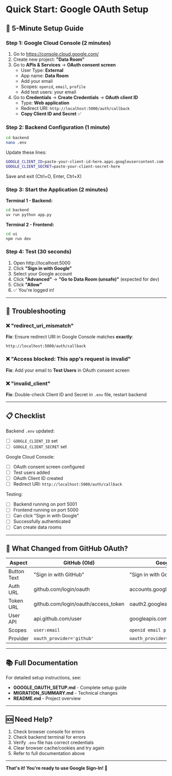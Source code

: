 # Quick Start: Google OAuth Setup

## 🚀 5-Minute Setup Guide

### Step 1: Google Cloud Console (2 minutes)
1. Go to https://console.cloud.google.com/
2. Create new project: **"Data Room"**
3. Go to **APIs & Services** → **OAuth consent screen**
   - User Type: **External**
   - App name: **Data Room**
   - Add your email
   - Scopes: `openid`, `email`, `profile`
   - Add test users: your email
4. Go to **Credentials** → **Create Credentials** → **OAuth client ID**
   - Type: **Web application**
   - Redirect URI: `http://localhost:5000/auth/callback`
   - **Copy Client ID and Secret** ✅

### Step 2: Backend Configuration (1 minute)
```bash
cd backend
nano .env
```

Update these lines:
```bash
GOOGLE_CLIENT_ID=paste-your-client-id-here.apps.googleusercontent.com
GOOGLE_CLIENT_SECRET=paste-your-client-secret-here
```

Save and exit (Ctrl+O, Enter, Ctrl+X)

### Step 3: Start the Application (2 minutes)

**Terminal 1 - Backend:**
```bash
cd backend
uv run python app.py
```

**Terminal 2 - Frontend:**
```bash
cd ui
npm run dev
```

### Step 4: Test (30 seconds)
1. Open http://localhost:5000
2. Click **"Sign in with Google"**
3. Select your Google account
4. Click **"Advanced"** → **"Go to Data Room (unsafe)"** (expected for dev)
5. Click **"Allow"**
6. ✅ You're logged in!

---

## 🔧 Troubleshooting

### ❌ "redirect_uri_mismatch"
**Fix**: Ensure redirect URI in Google Console matches **exactly**:
```
http://localhost:5000/auth/callback
```

### ❌ "Access blocked: This app's request is invalid"
**Fix**: Add your email to **Test Users** in OAuth consent screen

### ❌ "invalid_client"
**Fix**: Double-check Client ID and Secret in `.env` file, restart backend

---

## 📋 Checklist

Backend `.env` updated:
- [ ] `GOOGLE_CLIENT_ID` set
- [ ] `GOOGLE_CLIENT_SECRET` set

Google Cloud Console:
- [ ] OAuth consent screen configured
- [ ] Test users added
- [ ] OAuth Client ID created
- [ ] Redirect URI: `http://localhost:5000/auth/callback`

Testing:
- [ ] Backend running on port 5001
- [ ] Frontend running on port 5000
- [ ] Can click "Sign in with Google"
- [ ] Successfully authenticated
- [ ] Can create data rooms

---

## 🎯 What Changed from GitHub OAuth?

| Aspect | GitHub (Old) | Google (New) |
|--------|--------------|--------------|
| Button Text | "Sign in with GitHub" | "Sign in with Google" |
| Auth URL | github.com/login/oauth | accounts.google.com/o/oauth2 |
| Token URL | github.com/login/oauth/access_token | oauth2.googleapis.com/token |
| User API | api.github.com/user | googleapis.com/oauth2/v2/userinfo |
| Scopes | `user:email` | `openid email profile` |
| Provider | `oauth_provider='github'` | `oauth_provider='google'` |

---

## 📚 Full Documentation

For detailed setup instructions, see:
- **GOOGLE_OAUTH_SETUP.md** - Complete setup guide
- **MIGRATION_SUMMARY.md** - Technical changes
- **README.md** - Project overview

---

## 🆘 Need Help?

1. Check browser console for errors
2. Check backend terminal for errors
3. Verify `.env` file has correct credentials
4. Clear browser cache/cookies and try again
5. Refer to full documentation above

---

**That's it! You're ready to use Google Sign-In! 🎉**
